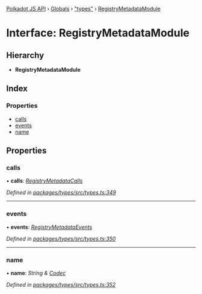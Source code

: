 [Polkadot JS API](../README.md) › [Globals](../globals.md) › ["types"](../modules/_types_.md) › [RegistryMetadataModule](_types_.registrymetadatamodule.md)

# Interface: RegistryMetadataModule

## Hierarchy

* **RegistryMetadataModule**

## Index

### Properties

* [calls](_types_.registrymetadatamodule.md#calls)
* [events](_types_.registrymetadatamodule.md#events)
* [name](_types_.registrymetadatamodule.md#name)

## Properties

###  calls

• **calls**: *[RegistryMetadataCalls](_types_.registrymetadatacalls.md)*

*Defined in [packages/types/src/types.ts:349](https://github.com/polkadot-js/api/blob/3a7059459/packages/types/src/types.ts#L349)*

___

###  events

• **events**: *[RegistryMetadataEvents](_types_.registrymetadataevents.md)*

*Defined in [packages/types/src/types.ts:350](https://github.com/polkadot-js/api/blob/3a7059459/packages/types/src/types.ts#L350)*

___

###  name

• **name**: *String & [Codec](_types_.codec.md)*

*Defined in [packages/types/src/types.ts:352](https://github.com/polkadot-js/api/blob/3a7059459/packages/types/src/types.ts#L352)*
